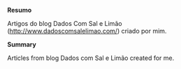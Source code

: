 **Resumo**

Artigos do blog Dados Com Sal e Limão (http://www.dadoscomsalelimao.com/) criado por mim.

**Summary**

Articles from blog Dados com Sal e Limão created for me.
